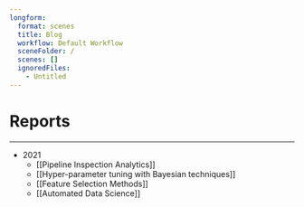 ```yaml
---
longform:
  format: scenes
  title: Blog
  workflow: Default Workflow
  sceneFolder: /
  scenes: []
  ignoredFiles:
    - Untitled
---
```


# Reports
---

- 2021
	- [[Pipeline Inspection Analytics]]
	- [[Hyper-parameter tuning with Bayesian techniques]]
	- [[Feature Selection Methods]]
	- [[Automated Data Science]]
